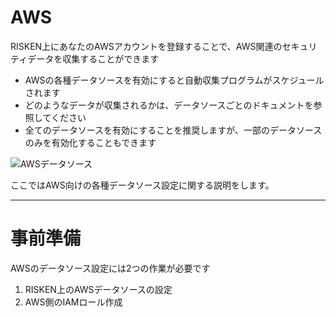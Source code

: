 # AWS

RISKEN上にあなたのAWSアカウントを登録することで、AWS関連のセキュリティデータを収集することができます

- AWSの各種データソースを有効にすると自動収集プログラムがスケジュールされます
- どのようなデータが収集されるかは、データソースごとのドキュメントを参照してください
- 全てのデータソースを有効にすることを推奨しますが、一部のデータソースのみを有効化することもできます


![AWSデータソース](/img/aws/aws_datasouce_list.png)

ここではAWS向けの各種データソース設定に関する説明をします。

---
# 事前準備

AWSのデータソース設定には2つの作業が必要です

1. RISKEN上のAWSデータソースの設定
2. AWS側のIAMロール作成


